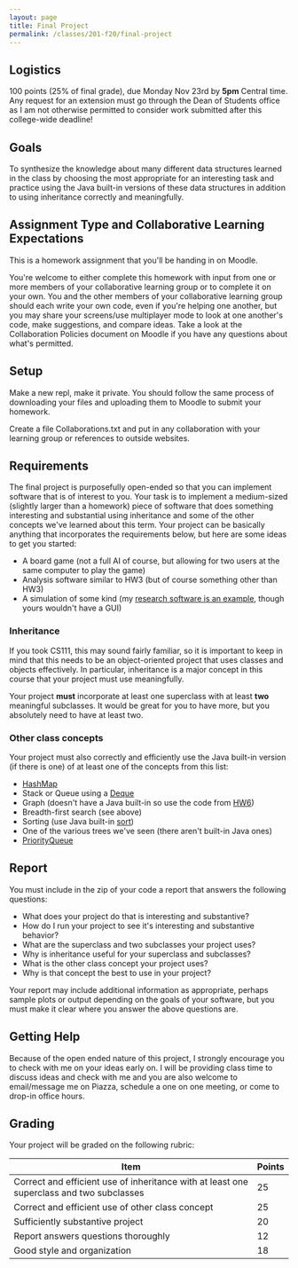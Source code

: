 ```yaml
---
layout: page
title: Final Project
permalink: /classes/201-f20/final-project
---
```


## Logistics
100 points (25% of final grade), due Monday Nov 23rd by **5pm** Central time. Any request for an extension must go through the Dean of Students office as I am not otherwise permitted to consider work submitted after this college-wide deadline!

## Goals
To synthesize the knowledge about many different data structures learned in the class by choosing the most appropriate for an interesting task and practice using the Java built-in versions of these data structures in addition to using inheritance correctly and meaningfully.

## Assignment Type and Collaborative Learning Expectations
This is a homework assignment that you'll be handing in on Moodle.

You're welcome to either complete this homework with input from one or more members of your collaborative learning group or to complete it on your own. You and the other members of your collaborative learning group should each write your own code, even if you're helping one another, but you may share your screens/use multiplayer mode to look at one another's code, make suggestions, and compare ideas. Take a look at the Collaboration Policies document on Moodle if you have any questions about what's permitted.

## Setup
Make a new repl, make it private. You should follow the same process of downloading your files and uploading them to Moodle to submit your homework. 

Create a file Collaborations.txt and put in any collaboration with your learning group or references to outside websites.

## Requirements
The final project is purposefully open-ended so that you can implement software that is of interest to you. Your task is to implement a medium-sized (slightly larger than a homework) piece of software that does something interesting and substantial using inheritance and some of the other concepts we've learned about this term. Your project can be basically anything that incorporates the requirements below, but here are some ideas to get you started:

* A board game (not a full AI of course, but allowing for two users at the same computer to play the game)
* Analysis software similar to HW3 (but of course something other than HW3)
* A simulation of some kind (my [research software is an example](https://anyaevostinar.github.io/SymbulationEmp/web/symbulation.html), though yours wouldn't have a GUI)

### Inheritance
If you took CS111, this may sound fairly familiar, so it is important to keep in mind that this needs to be an object-oriented project that uses classes and objects effectively. In particular, inheritance is a major concept in this course that your project must use meaningfully. 

Your project **must** incorporate at least one superclass with at least **two** meaningful subclasses. It would be great for you to have more, but you absolutely need to have at least two.

### Other class concepts
Your project must also correctly and efficiently use the Java built-in version (if there is one) of at least one of the concepts from this list:

* [HashMap](https://docs.oracle.com/javase/8/docs/api/java/util/HashMap.html)
* Stack or Queue using a [Deque](https://docs.oracle.com/javase/7/docs/api/java/util/Deque.html)
* Graph (doesn't have a Java built-in so use the code from [HW6](https://anyaevostinar.github.io/classes/201-f20/hw6))
* Breadth-first search (see above)
* Sorting (use Java built-in [sort](https://docs.oracle.com/javase/7/docs/api/java/util/Collections.html))
* One of the various trees we've seen (there aren't built-in Java ones)
* [PriorityQueue](https://docs.oracle.com/javase/7/docs/api/java/util/PriorityQueue.html)


## Report
You must include in the zip of your code a report that answers the following questions:

* What does your project do that is interesting and substantive?
* How do I run your project to see it's interesting and substantive behavior?
* What are the superclass and two subclasses your project uses?
* Why is inheritance useful for your superclass and subclasses?
* What is the other class concept your project uses?
* Why is that concept the best to use in your project?

Your report may include additional information as appropriate, perhaps sample plots or output depending on the goals of your software, but you must make it clear where you answer the above questions are.

## Getting Help
Because of the open ended nature of this project, I strongly encourage you to check with me on your ideas early on. I will be providing class time to discuss ideas and check with me and you are also welcome to email/message me on Piazza, schedule a one on one meeting, or come to drop-in office hours. 

## Grading
Your project will be graded on the following rubric:

|Item | Points |
|------|--------|
|Correct and efficient use of inheritance with at least one superclass and two subclasses | 25 |
|Correct and efficient use of other class concept | 25 |
|Sufficiently substantive project | 20 |
|Report answers questions thoroughly | 12 |
| Good style and organization | 18 |